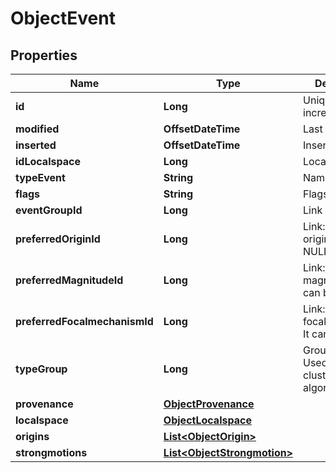 

# ObjectEvent


## Properties

| Name | Type | Description | Notes |
|------------ | ------------- | ------------- | -------------|
|**id** | **Long** | Unique incremental id | bigint(20) |  [optional] [readonly] |
|**modified** | **OffsetDateTime** | Last Review | timestamp |  [optional] [readonly] |
|**inserted** | **OffsetDateTime** | Insert time | timestamp |  [optional] [readonly] |
|**idLocalspace** | **Long** | Localspace Id | bigint(19) |  [optional] |
|**typeEvent** | **String** | Name | varchar(255) |  |
|**flags** | **String** | Flags for origin | varchar(255) |  [optional] [readonly] |
|**eventGroupId** | **Long** | Link event group | bigint(20) |  [optional] [readonly] |
|**preferredOriginId** | **Long** | Link: preferred origin. It can be NULL. | bigint(20) |  [optional] [readonly] |
|**preferredMagnitudeId** | **Long** | Link: preferred magnitude. It can be NULL. | bigint(20) |  [optional] [readonly] |
|**preferredFocalmechanismId** | **Long** | Link: preferred focalmechanism. It can be NULL. | bigint(20) |  [optional] [readonly] |
|**typeGroup** | **Long** | Group type. Used by clustering algorithm | tinyint(4) |  [optional] [readonly] |
|**provenance** | [**ObjectProvenance**](ObjectProvenance.md) |  |  [optional] |
|**localspace** | [**ObjectLocalspace**](ObjectLocalspace.md) |  |  [optional] |
|**origins** | [**List&lt;ObjectOrigin&gt;**](ObjectOrigin.md) |  |  [optional] |
|**strongmotions** | [**List&lt;ObjectStrongmotion&gt;**](ObjectStrongmotion.md) |  |  [optional] |



